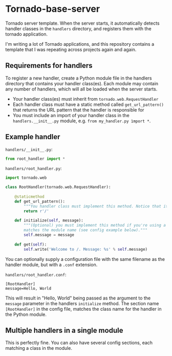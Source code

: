 # Tornado-base-server

Tornado server template. When the server starts, it automatically detects handler classes in the `handlers` directory, and registers them with the tornado application.

I'm writing a lot of Tornado applications, and this repository contains a template that I was repeating across projects again and again.

## Requirements for handlers

To register a new handler, create a Python module file in the handlers directory that contains your handler class(es). Each module may contain any number of handlers, which will all be loaded when the server starts.

* Your handler class(es) must inherit from `tornado.web.RequestHandler`
* Each handler class must have a static method called `get_url_pattern()` that returns the URL pattern that the handler is responsible for
* You must include an import of your handler class in the `handlers.__init__.py` module, e.g. `from my_handler.py ìmport *`.

## Example handler

`handlers/__init__.py`:

```python
from root_handler import *
```

`handlers/root_handler.py`:

```python
import tornado.web

class RootHandler(tornado.web.RequestHandler):
	
	@staticmethod
	def get_url_pattern():
		"""You handler class must implement this method. Notice that it is a static method"""
		return r'/'
		
	def initialize(self, message):
		"""(Optional) you must implement this method if you're using a config file that 
		matches the module name (see config example below)."""
		self.message = message
		
	def get(self):
		self.write('Welcome to /. Message: %s' % self.message)
```

You can optionally supply a configuration file with the same filename as the handler module, but with a `.conf` extension.

`handlers/root_handler.conf`:

```
[RootHandler]
message=Hello, World
```

This will result in "Hello, World" being passed as the argument to the `message` parameter in the handlers `initialize` method. The section name `[RootHandler]` in the config file, matches the class name for the handler in the Python module.

## Multiple handlers in a single module

This is perfectly fine. You can also have several config sections, each matching a class in the module.